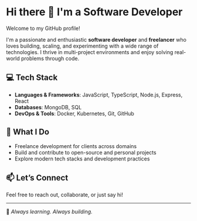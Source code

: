 # Hi there 👋 I'm a Software Developer

Welcome to my GitHub profile!

I'm a passionate and enthusiastic **software developer** and **freelancer** who loves building, scaling, and experimenting with a wide range of technologies. I thrive in multi-project environments and enjoy solving real-world problems through code.

## 💻 Tech Stack

- **Languages & Frameworks**: JavaScript, TypeScript, Node.js, Express, React
- **Databases**: MongoDB, SQL
- **DevOps & Tools**: Docker, Kubernetes, Git, GitHub

## 🔧 What I Do

- Freelance development for clients across domains
- Build and contribute to open-source and personal projects
- Explore modern tech stacks and development practices

## 📫 Let’s Connect

Feel free to reach out, collaborate, or just say hi!

---

🚀 *Always learning. Always building.*
